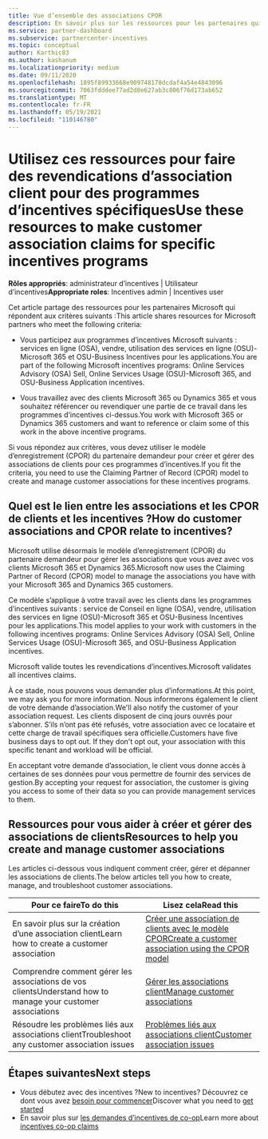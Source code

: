 ```yaml
---
title: Vue d’ensemble des associations CPOR
description: En savoir plus sur les ressources pour les partenaires qui ont besoin d’associer les clients à des programmes d’incentives spécifiques par le biais du modèle d’enregistrement (CPOR) du partenaire demandeur.
ms.service: partner-dashboard
ms.subservice: partnercenter-incentives
ms.topic: conceptual
author: Karthic83
ms.author: kashanum
ms.localizationpriority: medium
ms.date: 09/11/2020
ms.openlocfilehash: 1895f89933668e909748178dcdaf4a54e4843096
ms.sourcegitcommit: 7063fdddee77ad2d8e627ab3c806f76d173ab652
ms.translationtype: MT
ms.contentlocale: fr-FR
ms.lasthandoff: 05/19/2021
ms.locfileid: "110146780"
---
```

# <a name="use-these-resources-to-make-customer-association-claims-for-specific-incentives-programs"></a><span data-ttu-id="44828-103">Utilisez ces ressources pour faire des revendications d’association client pour des programmes d’incentives spécifiques</span><span class="sxs-lookup"><span data-stu-id="44828-103">Use these resources to make customer association claims for specific incentives programs</span></span>

<span data-ttu-id="44828-104">**Rôles appropriés**: administrateur d’incentives | Utilisateur d’incentives</span><span class="sxs-lookup"><span data-stu-id="44828-104">**Appropriate roles**: Incentives admin | Incentives user</span></span>

<span data-ttu-id="44828-105">Cet article partage des ressources pour les partenaires Microsoft qui répondent aux critères suivants :</span><span class="sxs-lookup"><span data-stu-id="44828-105">This article shares resources for Microsoft partners who meet the following criteria:</span></span>

- <span data-ttu-id="44828-106">Vous participez aux programmes d’incentives Microsoft suivants : services en ligne (OSA), vendre, utilisation des services en ligne (OSU)-Microsoft 365 et OSU-Business Incentives pour les applications.</span><span class="sxs-lookup"><span data-stu-id="44828-106">You are part of the following Microsoft incentives programs: Online Services Advisory (OSA) Sell, Online Services Usage (OSU)-Microsoft 365, and OSU-Business Application incentives.</span></span>

- <span data-ttu-id="44828-107">Vous travaillez avec des clients Microsoft 365 ou Dynamics 365 et vous souhaitez référencer ou revendiquer une partie de ce travail dans les programmes d’incentives ci-dessus.</span><span class="sxs-lookup"><span data-stu-id="44828-107">You work with Microsoft 365 or Dynamics 365 customers and want to reference or claim some of this work in the above incentive programs.</span></span>

<span data-ttu-id="44828-108">Si vous répondez aux critères, vous devez utiliser le modèle d’enregistrement (CPOR) du partenaire demandeur pour créer et gérer des associations de clients pour ces programmes d’incentives.</span><span class="sxs-lookup"><span data-stu-id="44828-108">If you fit the criteria, you need to use the Claiming Partner of Record (CPOR) model to create and manage customer associations for these incentives programs.</span></span>
 
## <a name="how-do-customer-associations-and-cpor-relate-to-incentives"></a><span data-ttu-id="44828-109">Quel est le lien entre les associations et les CPOR de clients et les incentives ?</span><span class="sxs-lookup"><span data-stu-id="44828-109">How do customer associations and CPOR relate to incentives?</span></span>

<span data-ttu-id="44828-110">Microsoft utilise désormais le modèle d’enregistrement (CPOR) du partenaire demandeur pour gérer les associations que vous avez avec vos clients Microsoft 365 et Dynamics 365.</span><span class="sxs-lookup"><span data-stu-id="44828-110">Microsoft now uses the Claiming Partner of Record (CPOR) model to manage the associations you have with your Microsoft 365 and Dynamics 365 customers.</span></span>

<span data-ttu-id="44828-111">Ce modèle s’applique à votre travail avec les clients dans les programmes d’incentives suivants : service de Conseil en ligne (OSA), vendre, utilisation des services en ligne (OSU)-Microsoft 365 et OSU-Business Incentives pour les applications.</span><span class="sxs-lookup"><span data-stu-id="44828-111">This model applies to your work with customers in the following incentives programs: Online Services Advisory (OSA) Sell, Online Services Usage (OSU)-Microsoft 365, and OSU-Business Application incentives.</span></span>

<span data-ttu-id="44828-112">Microsoft valide toutes les revendications d’incentives.</span><span class="sxs-lookup"><span data-stu-id="44828-112">Microsoft validates all incentives claims.</span></span>

<span data-ttu-id="44828-113">À ce stade, nous pouvons vous demander plus d’informations.</span><span class="sxs-lookup"><span data-stu-id="44828-113">At this point, we may ask you for more information.</span></span> <span data-ttu-id="44828-114">Nous informerons également le client de votre demande d’association.</span><span class="sxs-lookup"><span data-stu-id="44828-114">We'll also notify the customer of your association request.</span></span> <span data-ttu-id="44828-115">Les clients disposent de cinq jours ouvrés pour s’abonner. S’ils n’ont pas été refusés, votre association avec ce locataire et cette charge de travail spécifiques sera officielle.</span><span class="sxs-lookup"><span data-stu-id="44828-115">Customers have five business days to opt out. If they don't opt out, your association with this specific tenant and workload will be official.</span></span>

<span data-ttu-id="44828-116">En acceptant votre demande d’association, le client vous donne accès à certaines de ses données pour vous permettre de fournir des services de gestion.</span><span class="sxs-lookup"><span data-stu-id="44828-116">By accepting your request for association, the customer is giving you access to some of their data so you can provide management services to them.</span></span> 

## <a name="resources-to-help-you-create-and-manage-customer-associations"></a><span data-ttu-id="44828-117">Ressources pour vous aider à créer et gérer des associations de clients</span><span class="sxs-lookup"><span data-stu-id="44828-117">Resources to help you create and manage customer associations</span></span>

<span data-ttu-id="44828-118">Les articles ci-dessous vous indiquent comment créer, gérer et dépanner les associations de clients.</span><span class="sxs-lookup"><span data-stu-id="44828-118">The below articles tell you how to create, manage, and troubleshoot customer associations.</span></span>

|  <span data-ttu-id="44828-119">**Pour ce faire**</span><span class="sxs-lookup"><span data-stu-id="44828-119">**To do this**</span></span>  |  <span data-ttu-id="44828-120">**Lisez cela**</span><span class="sxs-lookup"><span data-stu-id="44828-120">**Read this**</span></span>  |
|--------------|-----------|
| <span data-ttu-id="44828-121">En savoir plus sur la création d’une association client</span><span class="sxs-lookup"><span data-stu-id="44828-121">Learn how to create a customer association</span></span>  | [<span data-ttu-id="44828-122">Créer une association de clients avec le modèle CPOR</span><span class="sxs-lookup"><span data-stu-id="44828-122">Create a customer association using the CPOR model</span></span>](submit-osa-claim.md)  |
|<span data-ttu-id="44828-123">Comprendre comment gérer les associations de vos clients</span><span class="sxs-lookup"><span data-stu-id="44828-123">Understand how to manage your customer associations</span></span>  | [<span data-ttu-id="44828-124">Gérer les associations client</span><span class="sxs-lookup"><span data-stu-id="44828-124">Manage customer associations</span></span>](incentives-manage-customer-associations.md)  |
|<span data-ttu-id="44828-125">Résoudre les problèmes liés aux associations client</span><span class="sxs-lookup"><span data-stu-id="44828-125">Troubleshoot any customer association issues</span></span>  | [<span data-ttu-id="44828-126">Problèmes liés aux associations client</span><span class="sxs-lookup"><span data-stu-id="44828-126">Customer association issues</span></span>](incentives-customer-association-issues.md)  |

## <a name="next-steps"></a><span data-ttu-id="44828-127">Étapes suivantes</span><span class="sxs-lookup"><span data-stu-id="44828-127">Next steps</span></span>

- <span data-ttu-id="44828-128">Vous débutez avec des incentives ?</span><span class="sxs-lookup"><span data-stu-id="44828-128">New to incentives?</span></span> <span data-ttu-id="44828-129">Découvrez ce dont vous avez [besoin pour commencer](incentives-get-started-intro.md)</span><span class="sxs-lookup"><span data-stu-id="44828-129">Discover what you need to [get started](incentives-get-started-intro.md)</span></span>
- <span data-ttu-id="44828-130">En savoir plus sur [les demandes d’incentives de co-op](claims-overview.md)</span><span class="sxs-lookup"><span data-stu-id="44828-130">Learn more about [incentives co-op claims](claims-overview.md)</span></span>
